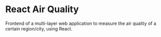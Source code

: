 # React Air Quality
Frontend of a multi-layer web application to measure the air quality of a certain region/city, using React.
